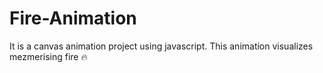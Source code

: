 # Fire-Animation
It is a canvas animation project using javascript. This animation visualizes mezmerising fire 🔥
